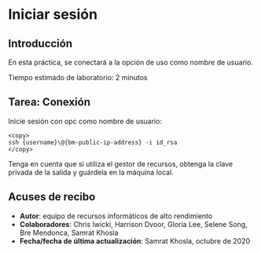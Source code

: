 # Iniciar sesión

## Introducción

En esta práctica, se conectará a la opción de uso como nombre de usuario.

Tiempo estimado de laboratorio: 2 minutos

## Tarea: Conexión

Inicie sesión con opc como nombre de usuario:

    <copy>
    ssh {username}\@{bm-public-ip-address} -i id_rsa
    </copy>
    

Tenga en cuenta que si utiliza el gestor de recursos, obtenga la clave privada de la salida y guárdela en la máquina local.

## Acuses de recibo

*   **Autor**: equipo de recursos informáticos de alto rendimiento
*   **Colaboradores**: Chris Iwicki, Harrison Dvoor, Gloria Lee, Selene Song, Bre Mendonca, Samrat Khosla
*   **Fecha/fecha de última actualización**: Samrat Khosla, octubre de 2020